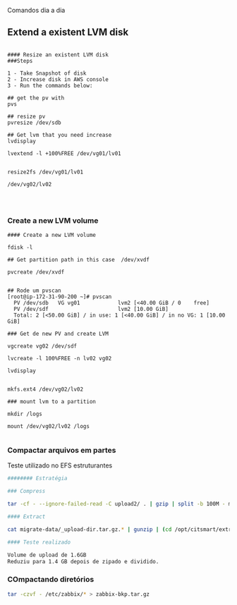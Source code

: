 Comandos dia a dia


## Extend a existent LVM disk

```shell

#### Resize an existent LVM disk
###Steps

1 - Take Snapshot of disk
2 - Increase disk in AWS console
3 - Run the commands below:

## get the pv with
pvs 

## resize pv
pvresize /dev/sdb

## Get lvm that you need increase
lvdisplay

lvextend -l +100%FREE /dev/vg01/lv01


resize2fs /dev/vg01/lv01

/dev/vg02/lv02




```

### Create a new LVM volume
```shell
#### Create a new LVM volume

fdisk -l

## Get partition path in this case  /dev/xvdf

pvcreate /dev/xvdf


## Rode um pvscan
[root@ip-172-31-90-200 ~]# pvscan
  PV /dev/sdb   VG vg01            lvm2 [<40.00 GiB / 0    free]
  PV /dev/sdf                      lvm2 [10.00 GiB]
  Total: 2 [<50.00 GiB] / in use: 1 [<40.00 GiB] / in no VG: 1 [10.00 GiB]

### Get de new PV and create LVM

vgcreate vg02 /dev/sdf

lvcreate -l 100%FREE -n lv02 vg02

lvdisplay


mkfs.ext4 /dev/vg02/lv02

### mount lvm to a partition

mkdir /logs

mount /dev/vg02/lv02 /logs


```


### Compactar arquivos em partes

Teste utilizado no EFS estruturantes
```sh
######## Estratégia

### Compress

tar -cf - --ignore-failed-read -C upload2/ . | gzip | split -b 100M - migrate-data/_upload-dir.tar.gz.

#### Extract

cat migrate-data/_upload-dir.tar.gz.* | gunzip | (cd /opt/citsmart/extract-data && tar xf -)

#### Teste realizado

Volume de upload de 1.6GB
Reduziu para 1.4 GB depois de zipado e dividido.

```

### COmpactando diretórios

```sh
tar -czvf - /etc/zabbix/* > zabbix-bkp.tar.gz

```


